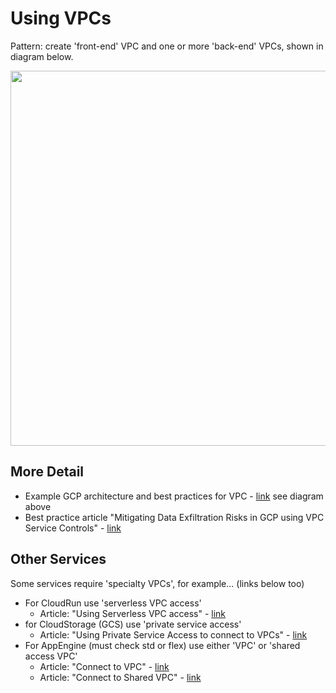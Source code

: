 # Using VPCs
Pattern: create 'front-end' VPC and one or more 'back-end' VPCs, shown in diagram below.    

<img src="https://github.com/lynnlangit/gcp-essentials/blob/master/3_networking/3a_VPC%20network/images/vpc-arch.png" width=600>

## More Detail

- Example GCP architecture and best practices for VPC - [link](https://cloud.google.com/vpc/docs/private-services-access#example) see diagram above
- Best practice article "Mitigating Data Exfiltration Risks in GCP using VPC Service Controls" - [link](https://medium.com/google-cloud/mitigating-data-exfiltration-risks-in-gcp-using-vpc-service-controls-part-1-82e2b440197)

## Other Services

Some services require 'specialty VPCs', for example... (links below too)
- For CloudRun use 'serverless VPC access'
  - Article: "Using Serverless VPC access" - [link](https://cloud.google.com/vpc/docs/serverless-vpc-access)
- for CloudStorage (GCS) use 'private service access' 
  - Article: "Using Private Service Access to connect to VPCs" - [link](https://cloud.google.com/vpc/docs/private-service-connect#benefits-apis)
- For AppEngine (must check std or flex) use either 'VPC' or 'shared access VPC' 
  - Article: "Connect to VPC" - [link](https://cloud.google.com/appengine/docs/standard/python/connecting-vpc)
  - Article: "Connect to Shared VPC" - [link](https://cloud.google.com/appengine/docs/standard/python/connecting-shared-vpc)
